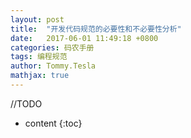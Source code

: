 ```yaml
---
layout: post
title:  "开发代码规范的必要性和不必要性分析"
date:   2017-06-01 11:49:18 +0800
categories: 码农手册
tags: 编程规范
author: Tommy.Tesla
mathjax: true
---
```



//TODO

* content
{:toc}
